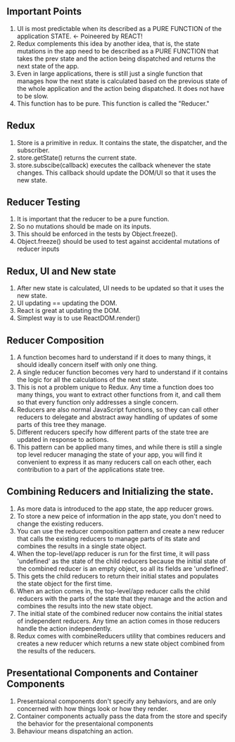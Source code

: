 ## Important Points
1. UI is most predictable when its described as a PURE FUNCTION of the application STATE. <- Poineered by REACT!
2. Redux complements this idea by another idea, that is, the state mutations in the app need to be described as a PURE FUNCTION that takes the prev state and the action being dispatched and returns the next state of the app.
3. Even in large applications, there is still just a single function that manages how the next state is calculated based on the previous state of the whole application and the action being dispatched. It does not have to be slow.
4. This function has to be pure. This function is called the "Reducer."

## Redux
1. Store is a primitive in redux. It contains the state, the dispatcher, and the subscriber.
2. store.getState() returns the current state.
3. store.subscibe(callback) executes the callback whenever the state changes. This callback should update the DOM/UI
   so that it uses the new state. 

## Reducer Testing
1. It is important that the reducer to be a pure function.
2. So no mutations should be made on its inputs.
3. This should be enforced in the tests by Object.freeze().
4. Object.freeze() should be used to test against accidental mutations of reducer inputs

## Redux, UI and New state
1. After new state is calculated, UI needs to be updated so that it uses the new state.
2. UI updating == updating the DOM.
3. React is great at updating the DOM.
4. Simplest way is to use ReactDOM.render(<RootComponent state={store.getState()}>)

## Reducer Composition
1. A function becomes hard to understand if it does to many things, it should ideally concern itself with only one thing.
2. A single reducer function becomes very hard to understand if it contains the logic for all the calculations of the next state.
3. This is not a problem unique to Redux. Any time a function does too many things, you want to extract other functions from it, and call them so that every function only addresses a single concern.
4. Reducers are also normal JavaScript functions, so they can call other reducers to delegate and abstract away handling of updates of some parts of this tree they manage. 
5. Different reducers specify how different parts of the state tree are updated in response to actions.
6. This pattern can be applied many times, and while there is still a single top level reducer managing the state of your app, you will find it convenient to express it as many reducers call on each other, each contribution to a part of the applications state tree.

## Combining Reducers and Initializing the state.
1. As more data is introduced to the app state, the app reducer grows.
2. To store a new peice of information in the app state, you don't need to change the existing reducers.
3. You can use the reducer composition pattern and create a new reducer that calls the existing reducers to manage parts of its state and combines the results in a single state object.
4. When the top-level/app reducer is run for the first time, it will pass 'undefined' as the state of the child reducers because the initial state of the combined reducer is an empty object, so all its fields are 'undefined'. 
5. This gets the child reducers to return their initial states and populates the state object for the first time.
6. When an action comes in, the top-level/app reducer calls the child reducers with the parts of the state that they manage and the action and combines the results into the new state object.
7. The initial state of the combined reducer now contains the initial states of independent reducers. Any time an action comes in those reducers handle the action independently.
8. Redux comes with combineReducers utility that combines reducers and creates a new reducer which returns a new state object combined from the results of the reducers.

## Presentational Components and Container Components
1. Presentaional components don't specify any behaviors, and are only concerned with how things look or how they render.
2. Container components actually pass the data from the store and specify the behavior for the presentaional components
3. Behaviour means dispatching an action.
